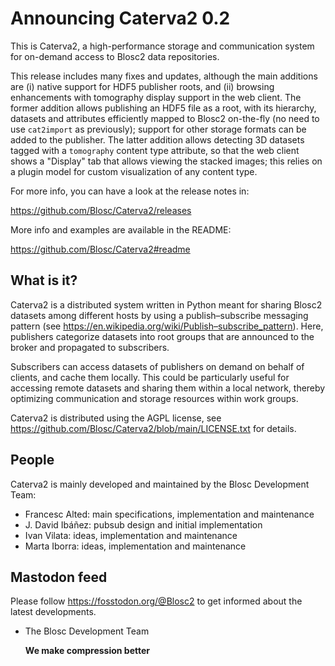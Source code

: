 Announcing Caterva2 0.2
=======================

This is Caterva2, a high-performance storage and communication system for
on-demand access to Blosc2 data repositories.

This release includes many fixes and updates, although the main additions are
(i) native support for HDF5 publisher roots, and (ii) browsing enhancements
with tomography display support in the web client.  The former addition allows
publishing an HDF5 file as a root, with its hierarchy, datasets and attributes
efficiently mapped to Blosc2 on-the-fly (no need to use `cat2import` as
previously); support for other storage formats can be added to the publisher.
The latter addition allows detecting 3D datasets tagged with a `tomography`
content type attribute, so that the web client shows a "Display" tab that
allows viewing the stacked images; this relies on a plugin model for custom
visualization of any content type.

For more info, you can have a look at the release notes in:

https://github.com/Blosc/Caterva2/releases

More info and examples are available in the README:

https://github.com/Blosc/Caterva2#readme

## What is it?

Caterva2 is a distributed system written in Python meant for sharing Blosc2
datasets among different hosts by using a publish–subscribe messaging pattern
(see https://en.wikipedia.org/wiki/Publish–subscribe_pattern).  Here,
publishers categorize datasets into root groups that are announced to the
broker and propagated to subscribers.

Subscribers can access datasets of publishers on demand on behalf of clients,
and cache them locally. This could be particularly useful for accessing remote
datasets and sharing them within a local network, thereby optimizing
communication and storage resources within work groups.

Caterva2 is distributed using the AGPL license, see
https://github.com/Blosc/Caterva2/blob/main/LICENSE.txt
for details.

## People

Caterva2 is mainly developed and maintained by the Blosc Development Team:

* Francesc Alted: main specifications, implementation and maintenance
* J. David Ibáñez: pubsub design and initial implementation
* Ivan Vilata: ideas, implementation and maintenance
* Marta Iborra: ideas, implementation and maintenance

## Mastodon feed

Please follow https://fosstodon.org/@Blosc2 to get informed about the latest
developments.

- The Blosc Development Team

  **We make compression better**
